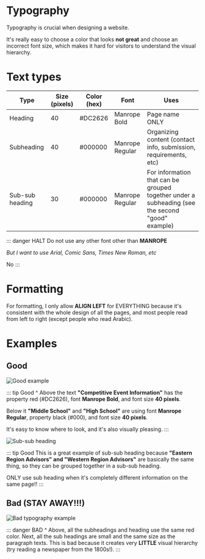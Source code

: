 
# Typography

Typography is crucial when designing a website.

It's really easy to choose a color that looks **not great** and choose an incorrect font size, which makes it hard for visitors to understand the visual hierarchy.

# Text types
| Type | Size (pixels) | Color (hex) | Font | Uses |
|--|--|--|--|--|
| Heading | 40 | #DC2626 | Manrope Bold | Page name ONLY |
| Subheading | 40 | #000000 | Manrope Regular | Organizing content (contact info, submission, requirements, etc) |
| Sub-sub heading | 30 | #000000 | Manrope Regular | For information that can be grouped together under a subheading (see the second "good" example)

::: danger HALT
Do not use any other font other than **MANROPE**

*But I want to use Arial, Comic Sans, Times New Roman, etc*

No
:::

# Formatting
For formatting, I only allow **ALIGN LEFT** for EVERYTHING because it's consistent with the whole design of all the pages, and most people read from left to right (except people who read Arabic).

# Examples

## Good
![Good example](https://imgur.com/CTex9B4.png)

::: tip Good
^ Above the text **"Competitive Event Information"** has the property red (#DC2626), font **Manrope Bold**, and font size **40 pixels**. 

Below it **"Middle School"** and **"High School"** are using font **Manrope Regular**, property black (#000), and font size **40 pixels**.

It's easy to know where to look, and it's also visually pleasing.
:::

![Sub-sub heading](https://imgur.com/F3Lw5Kw.png)

::: tip Good
This is a great example of sub-sub heading because **"Eastern Region Advisors" and "Western Region Advisors"** are basically the same thing, so they can be grouped together in a sub-sub heading.

ONLY use sub heading when it's completely different information on the same page!!
:::

## Bad (STAY AWAY!!!)

![Bad typography example](https://imgur.com/rBLgKfo.png)

::: danger BAD
^ Above, all the subheadings and heading use the same red color.
Next, all the sub headings are small and the same size as the paragraph texts. This is bad because it creates very **LITTLE** visual hierarchy (try reading a newspaper from the 1800s!).
:::
